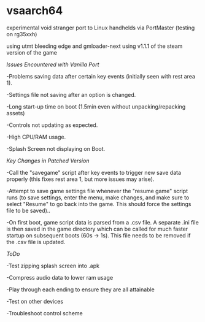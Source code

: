 # vsaarch64
experimental void stranger port to Linux handhelds via PortMaster (testing on rg35xxh)

using utmt bleeding edge and gmloader-next
using v1.1.1 of the steam version of the game

*Issues Encountered with Vanilla Port*

-Problems saving data after certain key events (initially seen with rest area 1).

-Settings file not saving after an option is changed. 

-Long start-up time on boot (1.5min even without unpacking/repacking assets)

-Controls not updating as expected. 

-High CPU/RAM usage. 

-Splash Screen not displaying on Boot. 

*Key Changes in Patched Version*

-Call the "savegame" script after key events to trigger new save data properly (this fixes rest area 1, but more issues may arise). 

-Attempt to save game settings file whenever the "resume game" script runs (to save settings, enter the menu, make changes, and make sure to select "Resume" to go back into the game. This should force the settings file to be saved)..

-On first boot, game script data is parsed from a .csv file. A separate .ini file is then saved in the game directory which can be called for much faster startup on subsequent boots (60s -> 1s). This file needs to be removed if the .csv file is updated. 

*ToDo*

-Test zipping splash screen into .apk

-Compress audio data to lower ram usage

-Play through each ending to ensure they are all attainable

-Test on other devices

-Troubleshoot control scheme